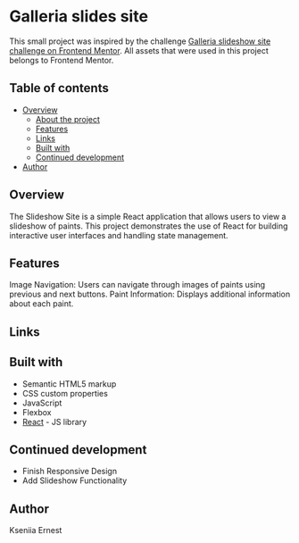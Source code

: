 # Galleria slides site

This small project was inspired by the challenge [Galleria slideshow site challenge on Frontend Mentor](https://www.frontendmentor.io/challenges/galleria-slideshow-site-tEA4pwsa6). All assets that were used in this project belongs to Frontend Mentor.

## Table of contents

- [Overview](#overview)
  - [About the project](#about)
  - [Features](#features)
  - [Links](#links)
  - [Built with](#built-with)
  - [Continued development](#continued-development)
- [Author](#author)

## Overview
The Slideshow Site is a simple React application that allows users to view a slideshow of paints. This project demonstrates the use of React for building interactive user interfaces and handling state management.

## Features
Image Navigation: Users can navigate through images of paints using previous and next buttons.
Paint Information: Displays additional information about each paint.

## Links


## Built with
- Semantic HTML5 markup
- CSS custom properties
- JavaScript
- Flexbox
- [React](https://reactjs.org/) - JS library

## Continued development
- Finish Responsive Design
- Add Slideshow Functionality

## Author
Kseniia Ernest

